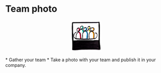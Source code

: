 # Team photo
<p align="center">
  <img src="photos/Team_Photo.png" width="20%"/>
</p> 
* Gather your team
* Take a photo with your team and publish it in your company.